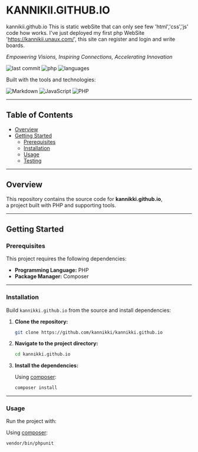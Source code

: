# KANNIKII.GITHUB.IO
kannikii.github.io
This is static webSite that can only see few 'html','css','js' code how works.
I've just deployed my first php WebSite 'https://kannikii.unaux.com/', 
this site can register and login and write boards.

*Empowering Visions, Inspiring Connections, Accelerating Innovation*

![last commit](https://img.shields.io/badge/last%20commit-august-informational)
![php](https://img.shields.io/badge/php-52.0%25-blue)
![languages](https://img.shields.io/badge/languages-4-blue)

Built with the tools and technologies:

![Markdown](https://img.shields.io/badge/-Markdown-black?logo=markdown&logoColor=white)
![JavaScript](https://img.shields.io/badge/-JavaScript-yellow?logo=javascript&logoColor=white)
![PHP](https://img.shields.io/badge/-PHP-777bb4?logo=php&logoColor=white)

---

## Table of Contents

- [Overview](#overview)
- [Getting Started](#getting-started)
  - [Prerequisites](#prerequisites)
  - [Installation](#installation)
  - [Usage](#usage)
  - [Testing](#testing)

---

## Overview

This repository contains the source code for **kannikki.github.io**,  
a project built with PHP and supporting tools.

---

## Getting Started

### Prerequisites

This project requires the following dependencies:

- **Programming Language:** PHP  
- **Package Manager:** Composer

---

### Installation

Build `kannikki.github.io` from the source and install dependencies:

1. **Clone the repository:**

    ```bash
    git clone https://github.com/kannikki/kannikki.github.io
    ```

2. **Navigate to the project directory:**

    ```bash
    cd kannikki.github.io
    ```

3. **Install the dependencies:**

    Using [composer](https://getcomposer.org/):

    ```bash
    composer install
    ```

---

### Usage

Run the project with:

Using [composer](https://getcomposer.org/):

  ```bash
  vendor/bin/phpunit
  ```
